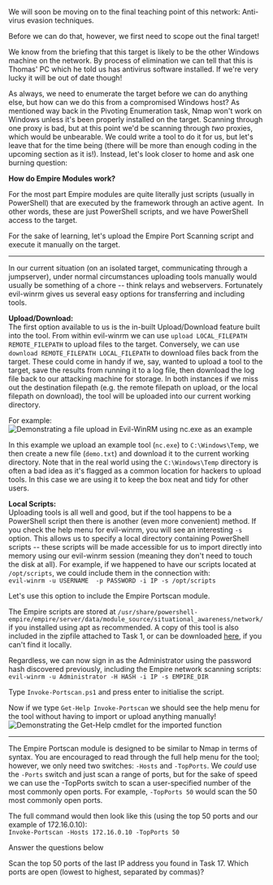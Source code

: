 We will soon be moving on to the final teaching point of this network: Anti-virus evasion techniques.

Before we can do that, however, we first need to scope out the final target!

We know from the briefing that this target is likely to be the other Windows machine on the network. By process of elimination we can tell that this is Thomas' PC which he told us has antivirus software installed. If we're very lucky it will be out of date though!

As always, we need to enumerate the target before we can do anything else, but how can we do this from a compromised Windows host? As mentioned way back in the Pivoting Enumeration task, Nmap won't work on Windows unless it's been properly installed on the target. Scanning through one proxy is bad, but at this point we'd be scanning through _two_ proxies, which would be unbearable. We could write a tool to do it for us, but let's leave that for the time being (there will be more than enough coding in the upcoming section as it is!). Instead, let's look closer to home and ask one burning question:

**How do Empire Modules work?**

For the most part Empire modules are quite literally just scripts (usually in PowerShell) that are executed by the framework through an active agent.  In other words, these are just PowerShell scripts, and we have PowerShell access to the target.

For the sake of learning, let's upload the Empire Port Scanning script and execute it manually on the target.

---

In our current situation (on an isolated target, communicating through a jumpserver), under normal circumstances uploading tools manually would usually be something of a chore -- think relays and webservers. Fortunately evil-winrm gives us several easy options for transferring and including tools.

**Upload/Download:**  
The first option available to us is the in-built Upload/Download feature built into the tool. From within evil-winrm we can use `upload LOCAL_FILEPATH REMOTE_FILEPATH` to upload files to the target. Conversely, we can use `download REMOTE_FILEPATH LOCAL_FILEPATH` to download files back from the target. These could come in handy if we, say, wanted to upload a tool to the target, save the results from running it to a log file, then download the log file back to our attacking machine for storage. In both instances if we miss out the destination filepath (e.g. the remote filepath on upload, or the local filepath on download), the tool will be uploaded into our current working directory.  

For example:  
![Demonstrating a file upload in Evil-WinRM using nc.exe as an example](https://assets.tryhackme.com/additional/wreath-network/e02003103ad1.png)

In this example we upload an example tool (`nc.exe`) to `C:\Windows\Temp`, we then create a new file (`demo.txt`) and download it to the current working directory. Note that in the real world using the `C:\Windows\Temp` directory is often a bad idea as it's flagged as a common location for hackers to upload tools. In this case we are using it to keep the box neat and tidy for other users.  

**Local Scripts:**  
Uploading tools is all well and good, but if the tool happens to be a PowerShell script then there is another (even more convenient) method. If you check the help menu for evil-winrm, you will see an interesting `-s` option. This allows us to specify a local directory containing PowerShell scripts -- these scripts will be made accessible for us to import directly into memory using our evil-winrm session (meaning they don't need to touch the disk at all). For example, if we happened to have our scripts located at `/opt/scripts`, we could include them in the connection with:  
`evil-winrm -u USERNAME  -p PASSWORD -i IP -s /opt/scripts`  

Let's use this option to include the Empire Portscan module.

The Empire scripts are stored at `/usr/share/powershell-empire/empire/server/data/module_source/situational_awareness/network/` if you installed using apt as recommended. A copy of this tool is also included in the zipfile attached to Task 1, or can be downloaded [here](https://github.com/BC-SECURITY/Empire/blob/master/empire/server/data/module_source/situational_awareness/network/Invoke-Portscan.ps1), if you can't find it locally.  

Regardless, we can now sign in as the Administrator using the password hash discovered previously, including the Empire network scanning scripts:  
`evil-winrm -u Administrator -H HASH -i IP -s EMPIRE_DIR`  

Type `Invoke-Portscan.ps1` and press enter to initialise the script.  

Now if we type `Get-Help Invoke-Portscan` we should see the help menu for the tool without having to import or upload anything manually!![Demonstrating the Get-Help cmdlet for the imported function](https://assets.tryhackme.com/additional/wreath-network/67448956442a.png)

---

The Empire Portscan module is designed to be similar to Nmap in terms of syntax. You are encouraged to read through the full help menu for the tool; however, we only need two switches: `-Hosts` and `-TopPorts`. We _could_ use the `-Ports` switch and just scan a range of ports, but for the sake of speed we can use the -TopPorts switch to scan a user-specified number of the most commonly open ports. For example, `-TopPorts 50` would scan the 50 most commonly open ports.

The full command would then look like this (using the top 50 ports and our example of 172.16.0.10):  
`Invoke-Portscan -Hosts 172.16.0.10 -TopPorts 50`  

Answer the questions below

Scan the top 50 ports of the last IP address you found in Task 17. Which ports are open (lowest to highest, separated by commas)?